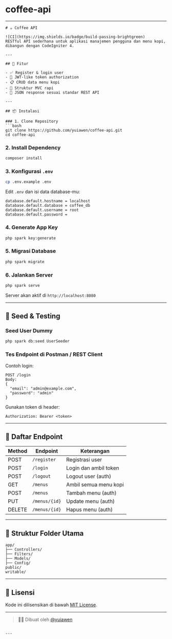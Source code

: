 # coffee-api
---

````
# ☕ Coffee API

![CI](https://img.shields.io/badge/build-passing-brightgreen)  
RESTful API sederhana untuk aplikasi manajemen pengguna dan menu kopi, dibangun dengan CodeIgniter 4.

---

## 🚀 Fitur

- ✅ Register & login user
- 🔐 JWT-like token authorization
- 📋 CRUD data menu kopi
- 🧩 Struktur MVC rapi
- 📡 JSON response sesuai standar REST API

---

## 📦 Instalasi

### 1. Clone Repository
```bash
git clone https://github.com/yuiawen/coffee-api.git
cd coffee-api
````

### 2. Install Dependency

```bash
composer install
```

### 3. Konfigurasi `.env`

```bash
cp .env.example .env
```

Edit `.env` dan isi data database-mu:

```
database.default.hostname = localhost
database.default.database = coffee_db
database.default.username = root
database.default.password = 
```

### 4. Generate App Key

```bash
php spark key:generate
```

### 5. Migrasi Database

```bash
php spark migrate
```

### 6. Jalankan Server

```bash
php spark serve
```

Server akan aktif di `http://localhost:8080`

---

## 🧪 Seed & Testing

### Seed User Dummy

```bash
php spark db:seed UserSeeder
```

### Tes Endpoint di Postman / REST Client

Contoh login:

```
POST /login
Body:
{
  "email": "admin@example.com",
  "password": "admin"
}
```

Gunakan token di header:

```
Authorization: Bearer <token>
```

---

## 🔀 Daftar Endpoint

| Method | Endpoint      | Keterangan            |
| ------ | ------------- | --------------------- |
| POST   | `/register`   | Registrasi user       |
| POST   | `/login`      | Login dan ambil token |
| POST   | `/logout`     | Logout user (auth)    |
| GET    | `/menus`      | Ambil semua menu kopi |
| POST   | `/menus`      | Tambah menu (auth)    |
| PUT    | `/menus/{id}` | Update menu (auth)    |
| DELETE | `/menus/{id}` | Hapus menu (auth)     |

---

## 📁 Struktur Folder Utama

```
app/
├── Controllers/
├── Filters/
├── Models/
├── Config/
public/
writable/
```

---

## 📄 Lisensi

Kode ini dilisensikan di bawah [MIT License](LICENSE).

---

> 🧑‍💻 Dibuat oleh [@yuiawen](https://github.com/yuiawen)

```

---

```
